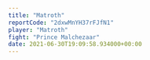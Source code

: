 ```yaml
---
title: "Matroth"
reportCode: "2dxwMnYH37rFJfN1"
player: "Matroth"
fight: "Prince Malchezaar"
date: 2021-06-30T19:09:58.934000+00:00
---
```

